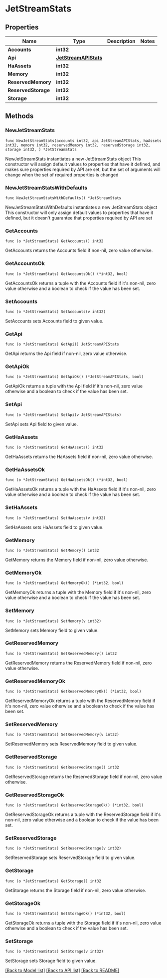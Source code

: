 # JetStreamStats

## Properties

Name | Type | Description | Notes
------------ | ------------- | ------------- | -------------
**Accounts** | **int32** |  | 
**Api** | [**JetStreamAPIStats**](JetStreamAPIStats.md) |  | 
**HaAssets** | **int32** |  | 
**Memory** | **int32** |  | 
**ReservedMemory** | **int32** |  | 
**ReservedStorage** | **int32** |  | 
**Storage** | **int32** |  | 

## Methods

### NewJetStreamStats

`func NewJetStreamStats(accounts int32, api JetStreamAPIStats, haAssets int32, memory int32, reservedMemory int32, reservedStorage int32, storage int32, ) *JetStreamStats`

NewJetStreamStats instantiates a new JetStreamStats object
This constructor will assign default values to properties that have it defined,
and makes sure properties required by API are set, but the set of arguments
will change when the set of required properties is changed

### NewJetStreamStatsWithDefaults

`func NewJetStreamStatsWithDefaults() *JetStreamStats`

NewJetStreamStatsWithDefaults instantiates a new JetStreamStats object
This constructor will only assign default values to properties that have it defined,
but it doesn't guarantee that properties required by API are set

### GetAccounts

`func (o *JetStreamStats) GetAccounts() int32`

GetAccounts returns the Accounts field if non-nil, zero value otherwise.

### GetAccountsOk

`func (o *JetStreamStats) GetAccountsOk() (*int32, bool)`

GetAccountsOk returns a tuple with the Accounts field if it's non-nil, zero value otherwise
and a boolean to check if the value has been set.

### SetAccounts

`func (o *JetStreamStats) SetAccounts(v int32)`

SetAccounts sets Accounts field to given value.


### GetApi

`func (o *JetStreamStats) GetApi() JetStreamAPIStats`

GetApi returns the Api field if non-nil, zero value otherwise.

### GetApiOk

`func (o *JetStreamStats) GetApiOk() (*JetStreamAPIStats, bool)`

GetApiOk returns a tuple with the Api field if it's non-nil, zero value otherwise
and a boolean to check if the value has been set.

### SetApi

`func (o *JetStreamStats) SetApi(v JetStreamAPIStats)`

SetApi sets Api field to given value.


### GetHaAssets

`func (o *JetStreamStats) GetHaAssets() int32`

GetHaAssets returns the HaAssets field if non-nil, zero value otherwise.

### GetHaAssetsOk

`func (o *JetStreamStats) GetHaAssetsOk() (*int32, bool)`

GetHaAssetsOk returns a tuple with the HaAssets field if it's non-nil, zero value otherwise
and a boolean to check if the value has been set.

### SetHaAssets

`func (o *JetStreamStats) SetHaAssets(v int32)`

SetHaAssets sets HaAssets field to given value.


### GetMemory

`func (o *JetStreamStats) GetMemory() int32`

GetMemory returns the Memory field if non-nil, zero value otherwise.

### GetMemoryOk

`func (o *JetStreamStats) GetMemoryOk() (*int32, bool)`

GetMemoryOk returns a tuple with the Memory field if it's non-nil, zero value otherwise
and a boolean to check if the value has been set.

### SetMemory

`func (o *JetStreamStats) SetMemory(v int32)`

SetMemory sets Memory field to given value.


### GetReservedMemory

`func (o *JetStreamStats) GetReservedMemory() int32`

GetReservedMemory returns the ReservedMemory field if non-nil, zero value otherwise.

### GetReservedMemoryOk

`func (o *JetStreamStats) GetReservedMemoryOk() (*int32, bool)`

GetReservedMemoryOk returns a tuple with the ReservedMemory field if it's non-nil, zero value otherwise
and a boolean to check if the value has been set.

### SetReservedMemory

`func (o *JetStreamStats) SetReservedMemory(v int32)`

SetReservedMemory sets ReservedMemory field to given value.


### GetReservedStorage

`func (o *JetStreamStats) GetReservedStorage() int32`

GetReservedStorage returns the ReservedStorage field if non-nil, zero value otherwise.

### GetReservedStorageOk

`func (o *JetStreamStats) GetReservedStorageOk() (*int32, bool)`

GetReservedStorageOk returns a tuple with the ReservedStorage field if it's non-nil, zero value otherwise
and a boolean to check if the value has been set.

### SetReservedStorage

`func (o *JetStreamStats) SetReservedStorage(v int32)`

SetReservedStorage sets ReservedStorage field to given value.


### GetStorage

`func (o *JetStreamStats) GetStorage() int32`

GetStorage returns the Storage field if non-nil, zero value otherwise.

### GetStorageOk

`func (o *JetStreamStats) GetStorageOk() (*int32, bool)`

GetStorageOk returns a tuple with the Storage field if it's non-nil, zero value otherwise
and a boolean to check if the value has been set.

### SetStorage

`func (o *JetStreamStats) SetStorage(v int32)`

SetStorage sets Storage field to given value.



[[Back to Model list]](../README.md#documentation-for-models) [[Back to API list]](../README.md#documentation-for-api-endpoints) [[Back to README]](../README.md)


